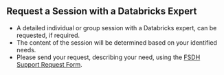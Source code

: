 ## Request a Session with a Databricks Expert 

- A detailed individual or group session with a Databricks expert, can be requested, if required. 
- The content of the session will be determined based on your identified needs. 
- Please send your request, describing your need, using the [FSDH Support Request Form](https://forms.office.com/pages/responsepage.aspx?id=lMFb0L-U1kquLh2w8uOPXhksOXzZ73RCp9fVTz4vTU5UNTc1U00yNVUxWVg4SkJGMFVHN1RCTTdQRS4u).


